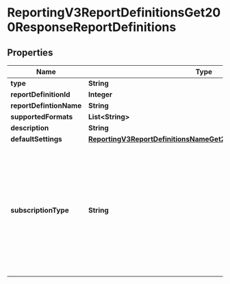 
# ReportingV3ReportDefinitionsGet200ResponseReportDefinitions

## Properties
Name | Type | Description | Notes
------------ | ------------- | ------------- | -------------
**type** | **String** |  |  [optional]
**reportDefinitionId** | **Integer** | | Id  |         Definition Class          | | --- | --------------------------------- | | 210 | TransactionRequestClass           | | 211 | PaymentBatchDetailClass           | | 212 | ExceptionDetailClass              | | 213 | ProcessorSettlementDetailClass    | | 214 | ProcessorEventsDetailClass        | | 215 | FundingDetailClass                | | 216 | AgingDetailClass                  | | 217 | ChargebackAndRetrievalDetailClass | | 218 | DepositDetailClass                | | 219 | FeeDetailClass                    | | 220 | InvoiceSummaryClass               | | 221 | PayerAuthDetailClass              | | 222 | ConversionDetailClass             | | 225 | BillableTransactionsDetailClass   | | 270 | JPTransactionDetailClass          | | 271 | ServiceFeeDetailClass             | | 310 | GatewayTransactionRequestClass    | | 400 | DecisionManagerEventDetailClass   | | 401 | DecisionManagerDetailClass        | | 410 | FeeSummaryClass                   | | 420 | TaxCalculationClass               | | 520 | POSTerminalExceptionClass         | | 620 | SubscriptionDetailClass           | | 630 | StandardBillingDataPackageClass   | | 706 | StandardMonthlyFeeClass           |  |  [optional]
**reportDefintionName** | **String** |  |  [optional]
**supportedFormats** | **List&lt;String&gt;** |  |  [optional]
**description** | **String** |  |  [optional]
**defaultSettings** | [**ReportingV3ReportDefinitionsNameGet200ResponseDefaultSettings**](ReportingV3ReportDefinitionsNameGet200ResponseDefaultSettings.md) |  |  [optional]
**subscriptionType** | **String** | &#39;The subscription type for which report definition is required. By default the type will be CUSTOM.&#39; Valid Values: - CLASSIC - CUSTOM - STANDARD  |  [optional]



